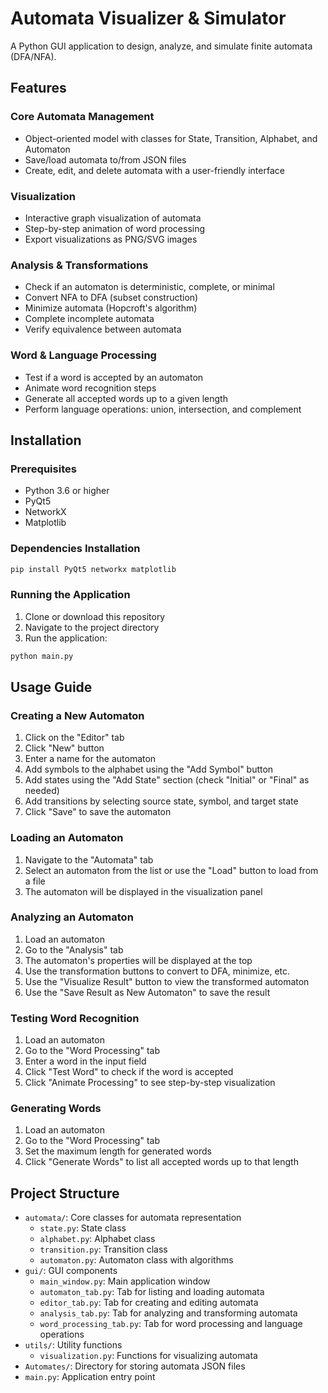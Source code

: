 # Automata Visualizer & Simulator

A Python GUI application to design, analyze, and simulate finite automata (DFA/NFA).

## Features

### Core Automata Management
- Object-oriented model with classes for State, Transition, Alphabet, and Automaton
- Save/load automata to/from JSON files
- Create, edit, and delete automata with a user-friendly interface

### Visualization
- Interactive graph visualization of automata
- Step-by-step animation of word processing
- Export visualizations as PNG/SVG images

### Analysis & Transformations
- Check if an automaton is deterministic, complete, or minimal
- Convert NFA to DFA (subset construction)
- Minimize automata (Hopcroft's algorithm)
- Complete incomplete automata
- Verify equivalence between automata

### Word & Language Processing
- Test if a word is accepted by an automaton
- Animate word recognition steps
- Generate all accepted words up to a given length
- Perform language operations: union, intersection, and complement

## Installation

### Prerequisites
- Python 3.6 or higher
- PyQt5
- NetworkX
- Matplotlib

### Dependencies Installation
```bash
pip install PyQt5 networkx matplotlib
```

### Running the Application
1. Clone or download this repository
2. Navigate to the project directory
3. Run the application:

```bash
python main.py
```

## Usage Guide

### Creating a New Automaton
1. Click on the "Editor" tab
2. Click "New" button
3. Enter a name for the automaton
4. Add symbols to the alphabet using the "Add Symbol" button
5. Add states using the "Add State" section (check "Initial" or "Final" as needed)
6. Add transitions by selecting source state, symbol, and target state
7. Click "Save" to save the automaton

### Loading an Automaton
1. Navigate to the "Automata" tab
2. Select an automaton from the list or use the "Load" button to load from a file
3. The automaton will be displayed in the visualization panel

### Analyzing an Automaton
1. Load an automaton
2. Go to the "Analysis" tab
3. The automaton's properties will be displayed at the top
4. Use the transformation buttons to convert to DFA, minimize, etc.
5. Use the "Visualize Result" button to view the transformed automaton
6. Use the "Save Result as New Automaton" to save the result

### Testing Word Recognition
1. Load an automaton
2. Go to the "Word Processing" tab
3. Enter a word in the input field
4. Click "Test Word" to check if the word is accepted
5. Click "Animate Processing" to see step-by-step visualization

### Generating Words
1. Load an automaton
2. Go to the "Word Processing" tab
3. Set the maximum length for generated words
4. Click "Generate Words" to list all accepted words up to that length

## Project Structure

- `automata/`: Core classes for automata representation
  - `state.py`: State class
  - `alphabet.py`: Alphabet class
  - `transition.py`: Transition class
  - `automaton.py`: Automaton class with algorithms
- `gui/`: GUI components
  - `main_window.py`: Main application window
  - `automaton_tab.py`: Tab for listing and loading automata
  - `editor_tab.py`: Tab for creating and editing automata
  - `analysis_tab.py`: Tab for analyzing and transforming automata
  - `word_processing_tab.py`: Tab for word processing and language operations
- `utils/`: Utility functions
  - `visualization.py`: Functions for visualizing automata
- `Automates/`: Directory for storing automata JSON files
- `main.py`: Application entry point 